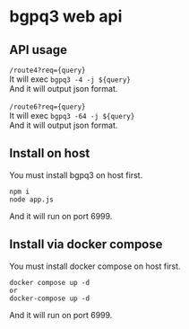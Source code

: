 # bgpq3 web api
## API usage
``/route4?req={query}``<br>
It will exec ``bgpq3 -4 -j ${query} `` <br>
And it will output json format.<br>
<br>
``/route6?req={query}``<br>
It will exec ``bgpq3 -64 -j ${query} `` <br>
And it will output json format.
## Install on host
You must install bgpq3 on host first.
```
npm i
node app.js
```
And it will run on port 6999.
## Install via docker compose
You must install docker compose on host first.
```
docker compose up -d
or
docker-compose up -d
```
And it will run on port 6999.


